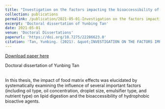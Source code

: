 ```yaml
---
title: "Investigation on the factors impacting the bioaccessibility of oil-soluble vitamins: food matrix effects"
collection: publications
permalink: /publication/2021-05-01-Investigation on the factors impacting the bioaccessibility of oil-soluble vitamins food matrix effects
excerpt: 'Doctoral dissertation of Yunbing Tan'
date: 2021-05-01
venue: 'Doctoral Dissertations'
paperurl: 'https://doi.org/10.7275/22286623.0'
citation: 'Tan, Yunbing. (2021). &quot;INVESTIGATION ON THE FACTORS IMPACTING THE BIOACCESSIBILITY OF OIL-SOLUBLE VITAMINS: FOOD MATRIX EFFECTS.&quot;  <i>Doctoral Dissertations</i>. 2226.'
---
```


<a href='https://doi.org/10.7275/22286623.0'>Download paper here</a>

Doctoral dissertation of Yunbing Tan

<br>
In this thesis, the impact of food matrix effects was elucidated by systematically examining the influence of several important factors (including oil type, oil concentration, droplet size, emulsifier type, and nutrient type) on lipid digestion and the bioaccessibility of hydrophobic bioactive agents.
